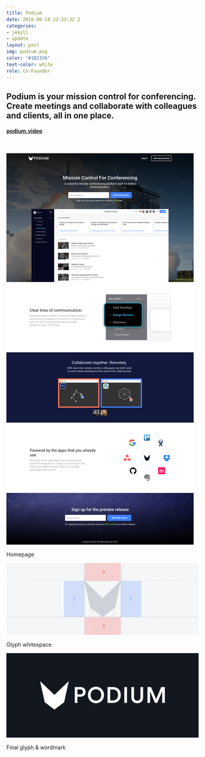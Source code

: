 ```yaml
---
title: Podium
date: 2016-06-18 22:32:32 Z
categories:
- jekyll
- update
layout: post
img: podium.png
color: "#1B2336"
text-color: white
role: Co-Founder
---
```


## Podium is your mission control for conferencing. Create meetings and collaborate with colleagues and clients, all in one place.

#### **[podium.video](http://podium.video)**

<br/>

![podium landing](/img/podium-landing.png)

<div class="caption">Homepage</div>

![podium wirefram](/img/podium-wireframe.png)

<div class="caption">Glyph whitespace</div>

![podium wordmark](/img/podium-wordmark.png)

<div class="caption">Final glyph & wordmark</div>
